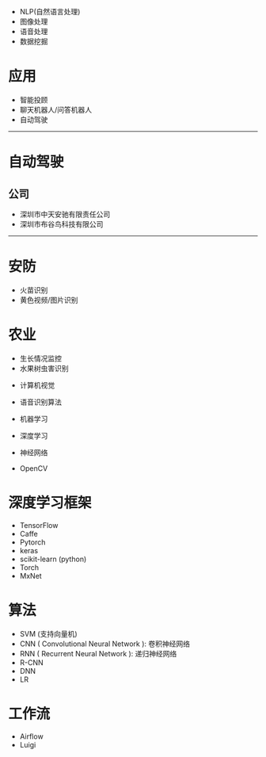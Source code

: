 * NLP(自然语言处理)
* 图像处理
* 语音处理
* 数据挖掘



# 应用
* 智能投顾
* 聊天机器人/问答机器人
* 自动驾驶

---

# 自动驾驶

## 公司
* 深圳市中天安驰有限责任公司
* 深圳市布谷鸟科技有限公司

---

# 安防
* 火苗识别
* 黄色视频/图片识别

# 农业
* 生长情况监控
* 水果树虫害识别

- 计算机视觉
- 语音识别算法


- 机器学习
- 深度学习
- 神经网络



* OpenCV




# 深度学习框架
* TensorFlow
* Caffe
* Pytorch
* keras
* scikit-learn (python)
* Torch
* MxNet

# 算法
* SVM (支持向量机)
* CNN ( Convolutional Neural Network ): 卷积神经网络
* RNN ( Recurrent Neural Network ): 递归神经网络
* R-CNN
* DNN
* LR

# 工作流
* Airflow
* Luigi
